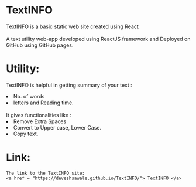 # TextINFO
  TextINFO is a basic static web site created using React
  <br><br>
  A text utility web-app developed using ReactJS framework and Deployed on GitHub using GitHub pages.
  
# Utility:
  TextINFO is helpful in getting summary of your text :
  <li> No. of words
  <li> letters and Reading time.
  <br><br>
  It gives functionalities like :
  <li> Remove Extra Spaces
  <li> Convert to Upper case, Lower Case.
  <li> Copy text.
    
# Link:
    The link to the TextINFO site:
    <a href = "https://deveshsawale.github.io/TextINFO/"> TextINFO </a>

